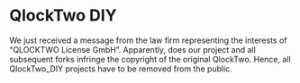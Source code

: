 # QlockTwo DIY

We just received a message from the law firm representing the interests of “QLOCKTWO License GmbH”. Apparently, does our project and all subsequent forks infringe the copyright of the original QlockTwo. Hence, all QlockTwo_DIY projects have to be removed from the public.
